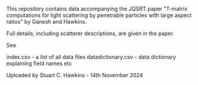 This repository contains data accompanying the JQSRT paper "T-matrix computations for light scattering by penetrable particles with large aspect ratios" by Ganesh and Hawkins.

Full details, including scatterer descriptions, are given in the paper.

See 

  index.csv - a list of all data files
  datadictionary.csv - data dictionary explaining field names etc

Uploaded by Stuart C. Hawkins - 14th November 2024
